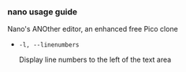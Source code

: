 ### nano usage guide

Nano's ANOther editor, an enhanced free Pico clone

- `-l, --linenumbers`

    Display line numbers to the left of the text area

